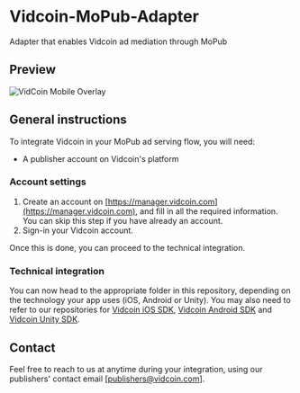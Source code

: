 # Vidcoin-MoPub-Adapter
Adapter that enables Vidcoin ad mediation through MoPub

## Preview
![VidCoin Mobile Overlay](https://d3rud9259azp35.cloudfront.net/preview/ios_player.png "VidCoin Mobile Overlay")

## General instructions
To integrate Vidcoin in your MoPub ad serving flow, you will need:

- A publisher account on Vidcoin's platform


### Account settings

  1. Create an account on [https://manager.vidcoin.com](https://manager.vidcoin.com), and fill in all the required information. You can skip this step if you have already an account.
  2. Sign-in your Vidcoin account.

Once this is done, you can proceed to the technical integration.

### Technical integration
You can now head to the appropriate folder in this repository, depending on the technology your app uses (iOS, Android or Unity). You may also need to refer to our repositories for [Vidcoin iOS SDK](https://github.com/VidCoin/VidCoin-iOS-SDK), [Vidcoin Android SDK](https://github.com/VidCoin/VidCoin-Android-SDK) and [Vidcoin Unity SDK](https://github.com/VidCoin/VidCoin-Unity-SDK).

## Contact
Feel free to reach to us at anytime during your integration, using our publishers' contact email [publishers@vidcoin.com].
